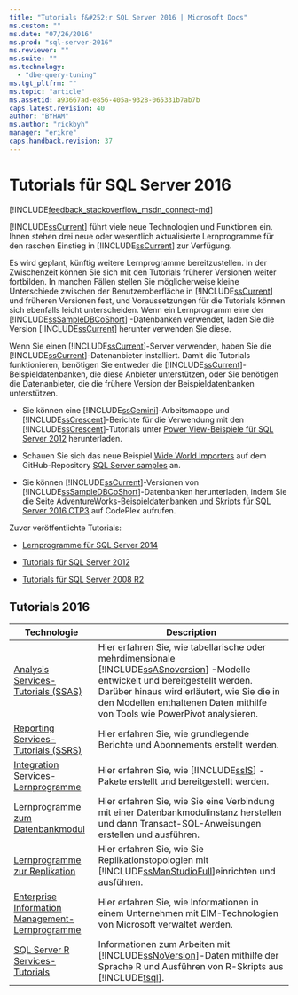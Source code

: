 ```yaml
---
title: "Tutorials f&#252;r SQL Server 2016 | Microsoft Docs"
ms.custom: ""
ms.date: "07/26/2016"
ms.prod: "sql-server-2016"
ms.reviewer: ""
ms.suite: ""
ms.technology: 
  - "dbe-query-tuning"
ms.tgt_pltfrm: ""
ms.topic: "article"
ms.assetid: a93667ad-e856-405a-9328-065331b7ab7b
caps.latest.revision: 40
author: "BYHAM"
ms.author: "rickbyh"
manager: "erikre"
caps.handback.revision: 37
---
```

# Tutorials f&#252;r SQL Server 2016
[!INCLUDE[feedback_stackoverflow_msdn_connect-md](../includes/feedback-stackoverflow-msdn-connect-md.md)]

[!INCLUDE[ssCurrent](../includes/sscurrent-md.md)] führt viele neue Technologien und Funktionen ein. Ihnen stehen drei neue oder wesentlich aktualisierte Lernprogramme für den raschen Einstieg in [!INCLUDE[ssCurrent](../includes/sscurrent-md.md)] zur Verfügung.  
  
Es wird geplant, künftig weitere Lernprogramme bereitzustellen. In der Zwischenzeit können Sie sich mit den Tutorials früherer Versionen weiter fortbilden. In manchen Fällen stellen Sie möglicherweise kleine Unterschiede zwischen der Benutzeroberfläche in [!INCLUDE[ssCurrent](../includes/sscurrent-md.md)] und früheren Versionen fest, und Voraussetzungen für die Tutorials können sich ebenfalls leicht unterscheiden. Wenn ein Lernprogramm eine der [!INCLUDE[ssSampleDBCoShort](../includes/sssampledbcoshort-md.md)] -Datenbanken verwendet, laden Sie die Version [!INCLUDE[ssCurrent](../includes/sscurrent-md.md)] herunter verwenden Sie diese.  
  
Wenn Sie einen [!INCLUDE[ssCurrent](../includes/sscurrent-md.md)]-Server verwenden, haben Sie die [!INCLUDE[ssCurrent](../includes/sscurrent-md.md)]-Datenanbieter installiert. Damit die Tutorials funktionieren, benötigen Sie entweder die [!INCLUDE[ssCurrent](../includes/sscurrent-md.md)]-Beispieldatenbanken, die diese Anbieter unterstützen, oder Sie benötigen die Datenanbieter, die die frühere Version der Beispieldatenbanken unterstützen.  
  

  
-   Sie können eine [!INCLUDE[ssGemini](../includes/ssgemini-md.md)]-Arbeitsmappe und [!INCLUDE[ssCrescent](../includes/sscrescent-md.md)]-Berichte für die Verwendung mit den [!INCLUDE[ssCrescent](../includes/sscrescent-md.md)]-Tutorials unter [Power View-Beispiele für SQL Server 2012](http://go.microsoft.com/fwlink/?LinkId=220734) herunterladen.  
- Schauen Sie sich das neue Beispiel [Wide World Importers](https://msdn.microsoft.com/library/mt734199(SQL.1).aspx) auf dem GitHub-Repository [SQL Server samples](https://github.com/Microsoft/sql-server-samples) an. 
    
-   Sie können [!INCLUDE[ssCurrent](../includes/sscurrent-md.md)]-Versionen von [!INCLUDE[ssSampleDBCoShort](../includes/sssampledbcoshort-md.md)]-Datenbanken herunterladen, indem Sie die Seite [AdventureWorks-Beispieldatenbanken und Skripts für SQL Server 2016 CTP3](https://www.microsoft.com/download/details.aspx?id=49502) auf CodePlex aufrufen.  
 
 Zuvor veröffentlichte Tutorials:  
  
 - [Lernprogramme für SQL Server 2014](https://msdn.microsoft.com/library/hh231699(v=sql.120).aspx)  
  
 - [Tutorials für SQL Server 2012](https://msdn.microsoft.com/library/hh231699(v=sql.110).aspx)  
  
 - [Tutorials für SQL Server 2008 R2](http://msdn.microsoft.com/library/ms167593.aspx)  
  
## Tutorials 2016  
  
  
|Technologie|Description|  
|--------------|---------------|  
|[Analysis Services-Tutorials &#40;SSAS&#41;](../analysis-services/analysis-services-tutorials-ssas.md)|Hier erfahren Sie, wie tabellarische oder mehrdimensionale [!INCLUDE[ssASnoversion](../includes/ssasnoversion-md.md)] -Modelle entwickelt und bereitgestellt werden. Darüber hinaus wird erläutert, wie Sie die in den Modellen enthaltenen Daten mithilfe von Tools wie PowerPivot analysieren.|  
|[Reporting Services-Tutorials &#40;SSRS&#41;](../reporting-services/reporting-services-tutorials-ssrs.md)|Hier erfahren Sie, wie grundlegende Berichte und Abonnements erstellt werden.|  
|[Integration Services-Lernprogramme](../integration-services/integration-services-tutorials.md)|Hier erfahren Sie, wie [!INCLUDE[ssIS](../includes/ssis-md.md)] -Pakete erstellt und bereitgestellt werden.|  
|[Lernprogramme zum Datenbankmodul](../relational-databases/database-engine-tutorials.md)|Hier erfahren Sie, wie Sie eine Verbindung mit einer Datenbankmodulinstanz herstellen und dann Transact-SQL-Anweisungen erstellen und ausführen.|  
|[Lernprogramme zur Replikation](../relational-databases/replication/replication-tutorials.md)|Hier erfahren Sie, wie Sie Replikationstopologien mit [!INCLUDE[ssManStudioFull](../includes/ssmanstudiofull-md.md)]einrichten und ausführen.|  
|[Enterprise Information Management-Lernprogramme](../Topic/Enterprise%20Information%20Management%20Tutorials.md)|Hier erfahren Sie, wie Informationen in einem Unternehmen mit EIM-Technologien von Microsoft verwaltet werden.|  
|[SQL Server R Services-Tutorials](../advanced-analytics/r-services/sql-server-r-services-tutorials.md)|Informationen zum Arbeiten mit [!INCLUDE[ssNoVersion](../includes/ssnoversion-md.md)]-Daten mithilfe der Sprache R und Ausführen von R-Skripts aus [!INCLUDE[tsql](../includes/tsql-md.md)].|  
  
  
